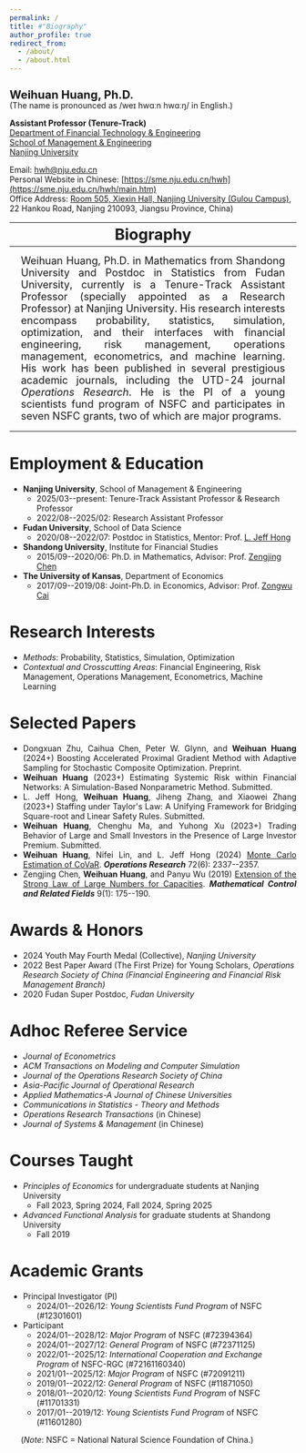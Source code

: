 ```yaml
---
permalink: /
title: #"Biography"
author_profile: true
redirect_from: 
  - /about/
  - /about.html
---
```


<h1 style="font-size: 20px; line-height: 1; margin-bottom: 0;">Weihuan Huang, Ph.D.</h1>
(The name is pronounced as /weɪ hwɑːn hwɑːŋ/ in English.)

**Assistant Professor (Tenure-Track)**<br>
[Department of Financial Technology & Engineering](https://sme.nju.edu.cn/jrkjygcx/list.htm)<br>
[School of Management & Engineering](https://sme.nju.edu.cn/main.htm)<br>
[Nanjing University](https://www.nju.edu.cn)

Email: [hwh@nju.edu.cn](mailto:hwh@nju.edu.cn)<br>
Personal Website in Chinese: [https://sme.nju.edu.cn/hwh](https://sme.nju.edu.cn/hwh/main.htm)<br>
Office Address: [Room 505, Xiexin Hall, Nanjing University (Gulou Campus)](https://www.google.com/maps/place/32°03'18.8%22N+118°46'40.1%22E/@32.0551419,118.7779134,18.78z/data=!4m4!3m3!8m2!3d32.055231!4d118.777816?entry=ttu&g_ep=EgoyMDI0MDgyMy4wIKXMDSoASAFQAw%3D%3D), 22 Hankou Road, Nanjing 210093, Jiangsu Province, China)

| <span style="font-size: 27px;">Biography</span> |
|-----------|
| <span style="font-size: 18px; text-align: justify; display: block; margin: 12px;">Weihuan Huang, Ph.D. in Mathematics from Shandong University and Postdoc in Statistics from Fudan University, currently is a Tenure-Track Assistant Professor (specially appointed as a Research Professor) at Nanjing University. His research interests encompass probability, statistics, simulation, optimization, and their interfaces with financial engineering, risk management, operations management, econometrics, and machine learning. His work has been published in several prestigious academic journals, including the UTD-24 journal *Operations Research*. He is the PI of a young scientists fund program of NSFC and participates in seven NSFC grants, two of which are major programs.</span> |


Employment & Education
======

* **Nanjing University**, School of Management & Engineering
  - 2025/03--present: Tenure-Track Assistant Professor & Research Professor
  - 2022/08--2025/02: Research Assistant Professor
* **Fudan University**, School of Data Science
  - 2020/08--2022/07: Postdoc in Statistics, Mentor: Prof. [L. Jeff Hong](https://jeffhongliu.github.io)
* **Shandong University**, Institute for Financial Studies
  - 2015/09--2020/06: Ph.D. in Mathematics, Advisor: Prof. [Zengjing Chen](http://mathfinance.sdu.edu.cn/sz/yjyjs1/czj_js.htm)
* **The University of Kansas**, Department of Economics
  - 2017/09--2019/08: Joint-Ph.D. in Economics, Advisor: Prof. [Zongwu Cai](https://zongwucai.github.io)

Research Interests
======

* *Methods*: Probability, Statistics, Simulation, Optimization 
* *Contextual and Crosscutting Areas*: Financial Engineering, Risk Management, Operations Management, Econometrics, Machine Learning

Selected Papers
======

* <span style="text-align: justify; display: block;">Dongxuan Zhu, Caihua Chen, Peter W. Glynn, and **Weihuan Huang** (2024+) Boosting Accelerated Proximal Gradient Method with Adaptive Sampling for Stochastic Composite Optimization. Preprint.</span>
* <span style="text-align: justify; display: block;">**Weihuan Huang** (2023+) Estimating Systemic Risk within Financial Networks: A Simulation-Based Nonparametric Method. Submitted.</span>
* <span style="text-align: justify; display: block;">L. Jeff Hong, **Weihuan Huang**, Jiheng Zhang, and Xiaowei Zhang (2023+) Staffing under Taylor's Law: A Unifying Framework for Bridging Square-root and Linear Safety Rules. Submitted.</span>
* <span style="text-align: justify; display: block;">**Weihuan Huang**, Chenghu Ma, and Yuhong Xu (2023+) Trading Behavior of Large and Small Investors in the Presence of Large Investor Premium. Submitted.</span>
* <span style="text-align: justify; display: block;">**Weihuan Huang**, Nifei Lin, and L. Jeff Hong (2024) [Monte Carlo Estimation of CoVaR](https://doi.org/10.1287/opre.2023.0211). ***Operations Research*** 72(6): 2337--2357.</span>
* <span style="text-align: justify; display: block;">Zengjing Chen, **Weihuan Huang**, and Panyu Wu (2019) [Extension of the Strong Law of Large Numbers for Capacities](https://doi.org/10.3934/mcrf.2019010). ***Mathematical Control and Related Fields*** 9(1): 175--190.</span>

Awards & Honors
======

* 2024 Youth May Fourth Medal (Collective), *Nanjing University*
* 2022 Best Paper Award (The First Prize) for Young Scholars, *Operations Research Society of China (Financial Engineering and Financial Risk Management Branch)*
* 2020 Fudan Super Postdoc, *Fudan University*

Adhoc Referee Service
======

* *Journal of Econometrics*
* *ACM Transactions on Modeling and Computer Simulation*
* *Journal of the Operations Research Society of China*
* *Asia-Pacific Journal of Operational Research*
* *Applied Mathematics-A Journal of Chinese Universities*
* *Communications in Statistics - Theory and Methods*
* *Operations Research Transactions* (in Chinese)
* *Journal of Systems & Management* (in Chinese)

Courses Taught
======

* *Principles of Economics* for undergraduate students at Nanjing University
  - Fall 2023, Spring 2024, Fall 2024, Spring 2025
* *Advanced Functional Analysis* for graduate students at Shandong University
  - Fall 2019

Academic Grants
======

* Principal Investigator (PI)
  - 2024/01--2026/12: *Young Scientists Fund Program* of NSFC (#12301601)
* Participant
  - 2024/01--2028/12: *Major Program* of NSFC (#72394364)
  - 2024/01--2027/12: *General Program* of NSFC (#72371125)
  - 2022/01--2025/12: *International Cooperation and Exchange Program* of NSFC-RGC (#72161160340)
  - 2021/01--2025/12: *Major Program* of NSFC (#72091211)
  - 2019/01--2022/12: *General Program* of NSFC (#11871050)
  - 2018/01--2020/12: *Young Scientists Fund Program* of NSFC (#11701331)
  - 2017/01--2019/12: *Young Scientists Fund Program* of NSFC (#11601280)

&nbsp;&nbsp;&nbsp;&nbsp;&nbsp;(*Note*: NSFC = National Natural Science Foundation of China.)
